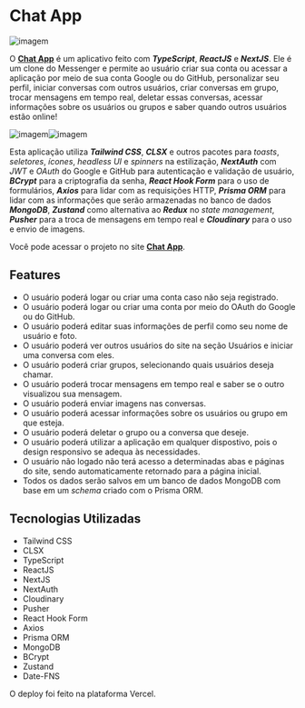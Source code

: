 # Chat App

![imagem](https://i.imgur.com/8SE2FBo.png)

O [**Chat App**](https://chat-app-navy-omega.vercel.app) é um aplicativo feito com **_TypeScript_**, **_ReactJS_** e **_NextJS_**. Ele é um clone do Messenger e permite ao usuário criar sua conta ou acessar a aplicação por meio de sua conta Google ou do GitHub, personalizar seu perfil, iniciar conversas com outros usuários, criar conversas em grupo, trocar mensagens em tempo real, deletar essas conversas, acessar informações sobre os usuários ou grupos e saber quando outros usuários estão online!

![imagem](https://i.imgur.com/PYuHA5F.jpg)![imagem](https://i.imgur.com/Hs8SdOe.jpg)

Esta aplicação utiliza **_Tailwind CSS_**, **_CLSX_** e outros pacotes para _toasts_, _seletores_, _ícones_, _headless UI_ e _spinners_ na estilização, **_NextAuth_** com _JWT_ e _OAuth_ do Google e GitHub para autenticação e validação de usuário, **_BCrypt_** para a criptografia da senha, **_React Hook Form_** para o uso de formulários, **_Axios_** para lidar com as requisições HTTP, **_Prisma ORM_** para lidar com as informações que serão armazenadas no banco de dados **_MongoDB_**, **_Zustand_** como alternativa ao **_Redux_** no _state management_, **_Pusher_** para a troca de mensagens em tempo real e **_Cloudinary_** para o uso e envio de imagens.

Você pode acessar o projeto no site [**Chat App**](https://chat-app-navy-omega.vercel.app).

## Features

- O usuário poderá logar ou criar uma conta caso não seja registrado.
- O usuário poderá logar ou criar uma conta por meio do OAuth do Google ou do GitHub.
- O usuário poderá editar suas informações de perfil como seu nome de usuário e foto.
- O usuário poderá ver outros usuários do site na seção Usuários e iniciar uma conversa com eles.
- O usuário poderá criar grupos, selecionando quais usuários deseja chamar.
- O usuário poderá trocar mensagens em tempo real e saber se o outro visualizou sua mensagem.
- O usuário poderá enviar imagens nas conversas.
- O usuário poderá acessar informações sobre os usuários ou grupo em que esteja.
- O usuário poderá deletar o grupo ou a conversa que deseje.
- O usuário poderá utilizar a aplicação em qualquer dispostivo, pois o design responsivo se adequa às necessidades.
- O usuário não logado não terá acesso a determinadas abas e páginas do site, sendo automaticamente retornado para a página inicial.
- Todos os dados serão salvos em um banco de dados MongoDB com base em um _schema_ criado com o Prisma ORM.

## Tecnologias Utilizadas

- Tailwind CSS
- CLSX
- TypeScript
- ReactJS
- NextJS
- NextAuth
- Cloudinary
- Pusher
- React Hook Form
- Axios
- Prisma ORM
- MongoDB
- BCrypt
- Zustand
- Date-FNS

O deploy foi feito na plataforma Vercel.
